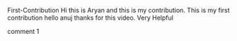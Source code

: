 First-Contribution
Hi this is Aryan and this is my contribution. This is my first contribution hello anuj thanks for this video. Very Helpful

comment 1
